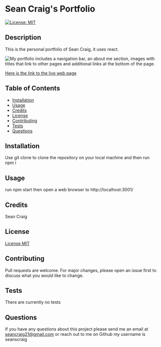 # Sean Craig's Portfolio

  [![License: MIT](https://img.shields.io/badge/License-MIT-yellow.svg)](https://opensource.org/licenses/MIT)

  ## Description
  This is the personal portfolio of Sean Craig, it uses react.

  ![My portfolio includes a navigation bar, an about me section, images with titles that link to other pages and additional links at the bottom of the page.](./demo/React-Portfolio.gif)

  [Here is the link to the live web page](https://seanscraig.github.io/)

  ## Table of Contents
  - [Installation](#installation)
  - [Usage](#usage)
  - [Credits](#credits)
  - [License](#license)
  - [Contributing](#contributing)
  - [Tests](#tests)
  - [Questions](#questions)

  ## Installation

  Use git clone to clone the repository on your local machine and then run npm i

  ## Usage 
  run npm start then open a web browser to http://localhost:3001/

  ## Credits 
  Sean Craig

  ## License 
  [License MIT](https://opensource.org/licenses/MIT)

  ## Contributing
  Pull requests are welcome. For major changes, please open an issue first to discuss what you would like to change.

  ## Tests
  There are currently no tests

  ## Questions
  If you have any questions about this project please send me an email at seancraig21@gmail.com or reach out to me on Github my username is seanscraig